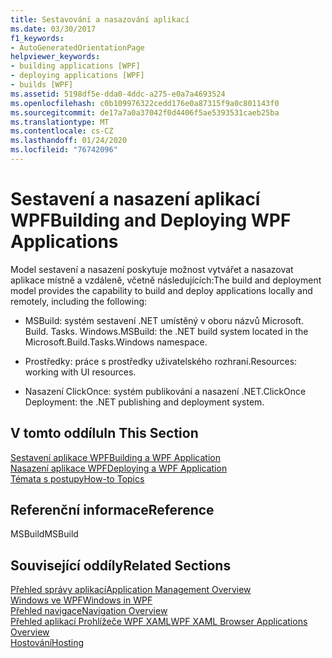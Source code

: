 ```yaml
---
title: Sestavování a nasazování aplikací
ms.date: 03/30/2017
f1_keywords:
- AutoGeneratedOrientationPage
helpviewer_keywords:
- building applications [WPF]
- deploying applications [WPF]
- builds [WPF]
ms.assetid: 5198df5e-dda0-4ddc-a275-e0a7a4693524
ms.openlocfilehash: c0b109976322cedd176e0a87315f9a0c801143f0
ms.sourcegitcommit: de17a7a0a37042f0d4406f5ae5393531caeb25ba
ms.translationtype: MT
ms.contentlocale: cs-CZ
ms.lasthandoff: 01/24/2020
ms.locfileid: "76742096"
---
```

# <a name="building-and-deploying-wpf-applications"></a><span data-ttu-id="eb38b-102">Sestavení a nasazení aplikací WPF</span><span class="sxs-lookup"><span data-stu-id="eb38b-102">Building and Deploying WPF Applications</span></span>
<span data-ttu-id="eb38b-103">Model sestavení a nasazení poskytuje možnost vytvářet a nasazovat aplikace místně a vzdáleně, včetně následujících:</span><span class="sxs-lookup"><span data-stu-id="eb38b-103">The build and deployment model provides the capability to build and deploy applications locally and remotely, including the following:</span></span>  
  
- <span data-ttu-id="eb38b-104">MSBuild: systém sestavení .NET umístěný v oboru názvů Microsoft. Build. Tasks. Windows.</span><span class="sxs-lookup"><span data-stu-id="eb38b-104">MSBuild: the .NET build system located in the Microsoft.Build.Tasks.Windows namespace.</span></span>  
  
- <span data-ttu-id="eb38b-105">Prostředky: práce s prostředky uživatelského rozhraní.</span><span class="sxs-lookup"><span data-stu-id="eb38b-105">Resources: working with UI resources.</span></span>  
  
- <span data-ttu-id="eb38b-106">Nasazení ClickOnce: systém publikování a nasazení .NET.</span><span class="sxs-lookup"><span data-stu-id="eb38b-106">ClickOnce Deployment: the .NET publishing and deployment system.</span></span>  
  
## <a name="in-this-section"></a><span data-ttu-id="eb38b-107">V tomto oddílu</span><span class="sxs-lookup"><span data-stu-id="eb38b-107">In This Section</span></span>  
 [<span data-ttu-id="eb38b-108">Sestavení aplikace WPF</span><span class="sxs-lookup"><span data-stu-id="eb38b-108">Building a WPF Application</span></span>](building-a-wpf-application-wpf.md)  
 [<span data-ttu-id="eb38b-109">Nasazení aplikace WPF</span><span class="sxs-lookup"><span data-stu-id="eb38b-109">Deploying a WPF Application</span></span>](deploying-a-wpf-application-wpf.md)  
 [<span data-ttu-id="eb38b-110">Témata s postupy</span><span class="sxs-lookup"><span data-stu-id="eb38b-110">How-to Topics</span></span>](build-and-deploy-how-to-topics.md)  
  
## <a name="reference"></a><span data-ttu-id="eb38b-111">Referenční informace</span><span class="sxs-lookup"><span data-stu-id="eb38b-111">Reference</span></span>  
 <span data-ttu-id="eb38b-112">MSBuild</span><span class="sxs-lookup"><span data-stu-id="eb38b-112">MSBuild</span></span>  
  
## <a name="related-sections"></a><span data-ttu-id="eb38b-113">Související oddíly</span><span class="sxs-lookup"><span data-stu-id="eb38b-113">Related Sections</span></span>  
 [<span data-ttu-id="eb38b-114">Přehled správy aplikací</span><span class="sxs-lookup"><span data-stu-id="eb38b-114">Application Management Overview</span></span>](application-management-overview.md)  
  [<span data-ttu-id="eb38b-115">Windows ve WPF</span><span class="sxs-lookup"><span data-stu-id="eb38b-115">Windows in WPF</span></span>](windows-in-wpf-applications.md)  
  [<span data-ttu-id="eb38b-116">Přehled navigace</span><span class="sxs-lookup"><span data-stu-id="eb38b-116">Navigation Overview</span></span>](navigation-overview.md)  
  [<span data-ttu-id="eb38b-117">Přehled aplikací Prohlížeče WPF XAML</span><span class="sxs-lookup"><span data-stu-id="eb38b-117">WPF XAML Browser Applications Overview</span></span>](wpf-xaml-browser-applications-overview.md)  
  [<span data-ttu-id="eb38b-118">Hostování</span><span class="sxs-lookup"><span data-stu-id="eb38b-118">Hosting</span></span>](hosting-wpf-applications.md)
